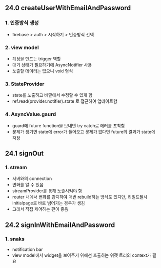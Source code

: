 ## 24.0 createUserWithEmailAndPassword

### 1. 인증방식 생성

- firebase > auth > 시작하기 > 인증방식 선택



### 2. view model

- 계정을 만드는 trigger 역할
- 대기 상태가 필요하기에 AsyncNotifier 사용
- 노출할 데이터는 없으니 void 형식



### 3. StateProvider

- state를 노출하고 바깥에서 수정할 수 있게 함
- ref.read(provider.notifier).state 로 접근하여 업데이트함



### 4. AsyncValue.gaurd

- guard에 future function을 보내면 try catch로 에러를 포착함
- 문제가 생기면 state에 error가 들어오고 문제가 없다면 future의 결과가 state에 저장



## 24.1 signOut

### 1. stream

- 서버와의 connection
- 변화를 알 수 있음
- streamProvider를 통해 노출시켜야 함
- router 내에서 변화를 감지하여 매번 rebuild하는 방식도 있지만, 리빌드될시 initialpage로 바로 넘어가는 경우가 생김
- 그래서 직접 제어하는 편이 좋음



## 24.2 signInWithEmailAndPassword 

### 1. snaks

- notification bar
- view model에서 widget을 보여주기 위해선 호출하는 위젯 트리의 context가 필요




